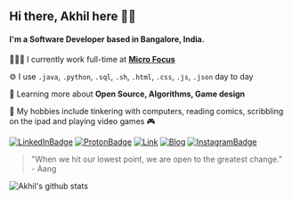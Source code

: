 ## Hi there, Akhil here 👋🏽
#### I'm a Software Developer based in Bangalore, India.
👨🏽‍💻 I currently work full-time at **[Micro Focus](https://www.microfocus.com/en-us/home)**

⚙️ I use `.java`, `.python`, `.sql`, `.sh`, `.html`, `.css`, `.js`, `.json` day to day

🌱 Learning more about **Open Source, Algorithms, Game design**

👾 My hobbies include tinkering with computers, reading comics, scribbling on the ipad and playing video games 🎮

[![LinkedInBadge](https://img.shields.io/badge/-akhilsudh-0e76a8?style=for-the-badge&logo=linkedin&logoColor=white)](https://linkedin.com/in/akhilsudh) [![ProtonBadge](https://img.shields.io/badge/-akhil.sudhakaran@pm.me-8B89CC?style=for-the-badge&logo=protonmail&logoColor=white)](mailto:akhil.sudhakaran@pm.me) [![Link](https://img.shields.io/badge/-akhilsudh.github.io-black?style=for-the-badge)](https://akhilsudh.github.io/) [![Blog](https://img.shields.io/badge/-Just_Another_Geeky_Blog-ffb901?style=for-the-badge&logo=rss&logoColor=black)](https://justanothergeek.hashnode.dev/) [![InstagramBadge](https://img.shields.io/badge/-just__another__otaku____-E4405F?style=for-the-badge&logo=instagram&logoColor=white)](https://instagram.com/just_another_otaku__)

> "When we hit our lowest point, we are open to the greatest change." <br> - Aang

![Akhil's github stats](https://github-readme-stats.vercel.app/api?username=Akhilsudh&count_private=true)
